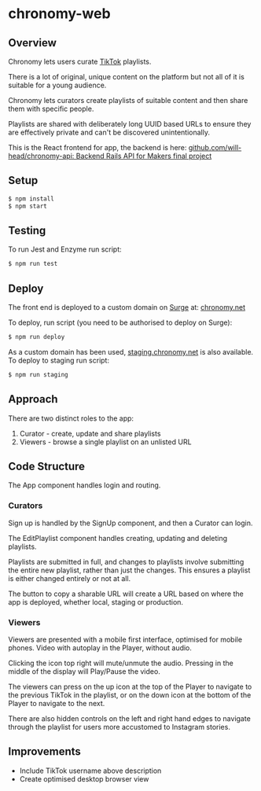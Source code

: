 # chronomy-web

## Overview

Chronomy lets users curate [TikTok](https://www.tiktok.com/) playlists.

There is a lot of original, unique content on the platform but not all of it is suitable for a young audience.

Chronomy lets curators create playlists of suitable content and then share them with specific people.

Playlists are shared with deliberately long UUID based URLs to ensure they are effectively private and can't be discovered unintentionally.

This is the React frontend for app, the backend is here:
[github.com/will-head/chronomy-api: Backend Rails API for Makers final project](https://github.com/will-head/chronomy-api)

## Setup

```bash
$ npm install
$ npm start
```

## Testing

To run Jest and Enzyme run script:  

```bash
$ npm run test
```

## Deploy

The front end is deployed to a custom domain on [Surge](http://surge.sh/) at: [chronomy.net](http://chronomy.net/)

To deploy, run script (you need to be authorised to deploy on Surge):

```bash
$ npm run deploy
```

As a custom domain has been used, [staging.chronomy.net](http://staging.chronomy.net/) is also available. To deploy to staging run script:

```bash
$ npm run staging
```

## Approach

There are two distinct roles to the app:

1) Curator - create, update and share playlists  
2) Viewers - browse a single playlist on an unlisted URL

## Code Structure

The App component handles login and routing.

### Curators  

Sign up is handled by the SignUp component, and then a Curator can login.

The EditPlaylist component handles creating, updating and deleting playlists.

Playlists are submitted in full, and changes to playlists involve submitting the entire new playlist, rather than just the changes. This ensures a playlist is either changed entirely or not at all.

The button to copy a sharable URL will create a URL based on where the app is deployed, whether local, staging or production.

### Viewers

Viewers are presented with a mobile first interface, optimised for mobile phones. Video with autoplay in the Player, without audio.

Clicking the icon top right will mute/unmute the audio. Pressing in the middle of the display will Play/Pause the video.

The viewers can press on the up icon at the top of the Player to navigate to the previous TikTok in the playlist, or on the down icon at the bottom of the Player to navigate to the next.

There are also hidden controls on the left and right hand edges to navigate through the playlist for users more accustomed to Instagram stories.

## Improvements

* Include TikTok username above description
* Create optimised desktop browser view
